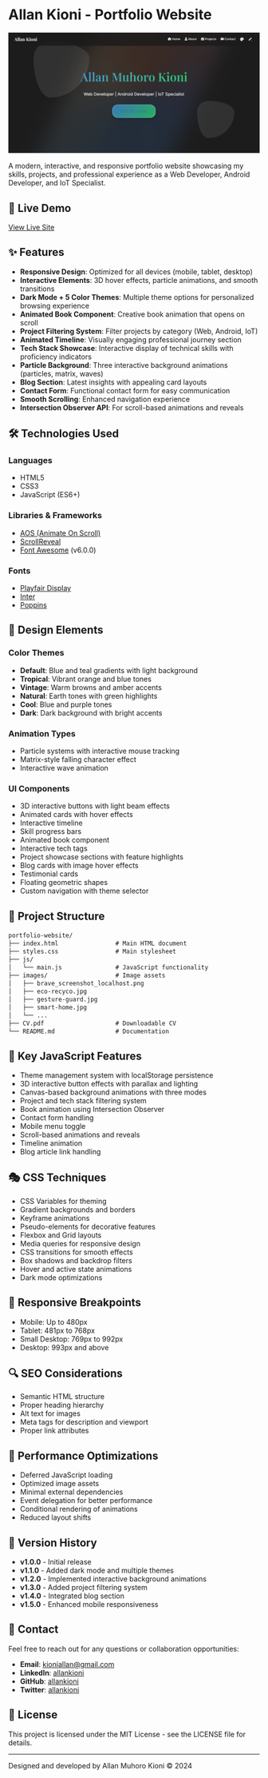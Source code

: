 # Allan Kioni - Portfolio Website

![Portfolio Preview](images/portfolio-preview.jpg)

A modern, interactive, and responsive portfolio website showcasing my skills, projects, and professional experience as a Web Developer, Android Developer, and IoT Specialist.

## 🚀 Live Demo

[View Live Site](https://allankioni.github.io/portfolio)

## ✨ Features

- **Responsive Design**: Optimized for all devices (mobile, tablet, desktop)
- **Interactive Elements**: 3D hover effects, particle animations, and smooth transitions
- **Dark Mode + 5 Color Themes**: Multiple theme options for personalized browsing experience
- **Animated Book Component**: Creative book animation that opens on scroll
- **Project Filtering System**: Filter projects by category (Web, Android, IoT)
- **Animated Timeline**: Visually engaging professional journey section
- **Tech Stack Showcase**: Interactive display of technical skills with proficiency indicators
- **Particle Background**: Three interactive background animations (particles, matrix, waves)
- **Blog Section**: Latest insights with appealing card layouts
- **Contact Form**: Functional contact form for easy communication
- **Smooth Scrolling**: Enhanced navigation experience
- **Intersection Observer API**: For scroll-based animations and reveals

## 🛠️ Technologies Used

### Languages
- HTML5
- CSS3
- JavaScript (ES6+)

### Libraries & Frameworks
- [AOS (Animate On Scroll)](https://github.com/michalsnik/aos)
- [ScrollReveal](https://scrollrevealjs.org/)
- [Font Awesome](https://fontawesome.com/) (v6.0.0)

### Fonts
- [Playfair Display](https://fonts.google.com/specimen/Playfair+Display)
- [Inter](https://fonts.google.com/specimen/Inter)
- [Poppins](https://fonts.google.com/specimen/Poppins)

## 🎨 Design Elements

### Color Themes
- **Default**: Blue and teal gradients with light background
- **Tropical**: Vibrant orange and blue tones
- **Vintage**: Warm browns and amber accents
- **Natural**: Earth tones with green highlights
- **Cool**: Blue and purple tones
- **Dark**: Dark background with bright accents

### Animation Types
- Particle systems with interactive mouse tracking
- Matrix-style falling character effect
- Interactive wave animation

### UI Components
- 3D interactive buttons with light beam effects
- Animated cards with hover effects
- Interactive timeline
- Skill progress bars
- Animated book component
- Interactive tech tags
- Project showcase sections with feature highlights
- Blog cards with image hover effects
- Testimonial cards
- Floating geometric shapes
- Custom navigation with theme selector

## 📂 Project Structure

```
portfolio-website/
├── index.html                # Main HTML document
├── styles.css                # Main stylesheet
├── js/
│   └── main.js               # JavaScript functionality
├── images/                   # Image assets
│   ├── brave_screenshot_localhost.png
│   ├── eco-recyco.jpg
│   ├── gesture-guard.jpg
│   ├── smart-home.jpg
│   └── ...
├── CV.pdf                    # Downloadable CV
└── README.md                 # Documentation
```

## 🔧 Key JavaScript Features

- Theme management system with localStorage persistence
- 3D interactive button effects with parallax and lighting
- Canvas-based background animations with three modes
- Project and tech stack filtering system
- Book animation using Intersection Observer
- Contact form handling
- Mobile menu toggle
- Scroll-based animations and reveals
- Timeline animation
- Blog article link handling

## 🎭 CSS Techniques

- CSS Variables for theming
- Gradient backgrounds and borders
- Keyframe animations
- Pseudo-elements for decorative features
- Flexbox and Grid layouts
- Media queries for responsive design
- CSS transitions for smooth effects
- Box shadows and backdrop filters
- Hover and active state animations
- Dark mode optimizations

## 📱 Responsive Breakpoints

- Mobile: Up to 480px
- Tablet: 481px to 768px
- Small Desktop: 769px to 992px
- Desktop: 993px and above

## 🔍 SEO Considerations

- Semantic HTML structure
- Proper heading hierarchy
- Alt text for images
- Meta tags for description and viewport
- Proper link attributes

## 🚀 Performance Optimizations

- Deferred JavaScript loading
- Optimized image assets
- Minimal external dependencies
- Event delegation for better performance
- Conditional rendering of animations
- Reduced layout shifts

## 🔄 Version History

- **v1.0.0** - Initial release
- **v1.1.0** - Added dark mode and multiple themes
- **v1.2.0** - Implemented interactive background animations
- **v1.3.0** - Added project filtering system
- **v1.4.0** - Integrated blog section
- **v1.5.0** - Enhanced mobile responsiveness

## 🤝 Contact

Feel free to reach out for any questions or collaboration opportunities:

- **Email**: kioniallan@gmail.com
- **LinkedIn**: [allankioni](https://linkedin.com/in/allankioni)
- **GitHub**: [allankioni](https://github.com/allankioni)
- **Twitter**: [allankioni](https://twitter.com/allankioni)

## 📄 License

This project is licensed under the MIT License - see the LICENSE file for details.

---

Designed and developed by Allan Muhoro Kioni © 2024 